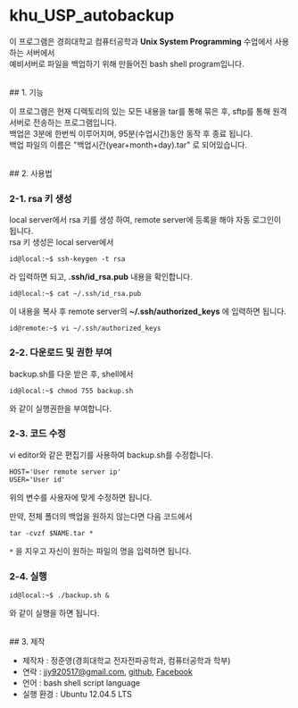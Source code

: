 # khu_USP_autobackup

이 프로그램은 경희대학교 컴퓨터공학과 **Unix System Programming** 수업에서 사용하는 서버에서  
예비서버로 파일을 백업하기 위해 만들어진 bash shell program입니다.  

</br>
## 1. 기능

이 프로그램은 현재 디렉토리의 있는 모든 내용을 tar를 통해 묶은 후, sftp를 통해 원격 서버로 전송하는 프로그램입니다.  
백업은 3분에 한번씩 이루어지며, 95분(수업시간)동안 동작 후 종료 됩니다.  
백업 파일의 이름은 "백업시간(year+month+day).tar" 로 되어있습니다.  

</br>
## 2. 사용법

### 2-1. rsa 키 생성

local server에서 rsa 키를 생성 하여, remote server에 등록을 해야 자동 로그인이 됩니다.  
rsa 키 생성은 local server에서  

```
id@local:~$ ssh-keygen -t rsa  
```

라 입력하면 되고, **.ssh/id_rsa.pub** 내용을 확인합니다.

```
id@local:~$ cat ~/.ssh/id_rsa.pub
```

이 내용을 복사 후 remote server의 **~/.ssh/authorized_keys** 에 입력하면 됩니다.

```
id@remote:~$ vi ~/.ssh/authorized_keys
```

### 2-2. 다운로드 및 권한 부여

backup.sh를 다운 받은 후, shell에서  

```
id@local:~$ chmod 755 backup.sh
```

와 같이 실행권한을 부여합니다.  


### 2-3. 코드 수정

vi editor와 같은 편집기를 사용하여 backup.sh를 수정합니다.  

```
HOST='User remote server ip'   
USER='User id'
```

위의 변수를 사용자에 맞게 수정하면 됩니다.  

만약, 전체 폴더의 백업을 원하지 않는다면 다음 코드에서  

```
tar -cvzf $NAME.tar *
```

`*` 을 지우고 자신이 원하는 파일의 명을 입력하면 됩니다.  


### 2-4. 실행

```
id@local:~$ ./backup.sh &
```

와 같이 실행을 하면 됩니다.  

</br>
## 3. 제작

* 제작자 : 정준영(경희대학교 전자전파공학과, 컴퓨터공학과 학부)    
* 연락 : jjy920517@gmail.com, [github](https://github.com/sauber92), [Facebook](https://www.facebook.com/profile.php?id=100003258917365)  
* 언어 : bash shell script language
* 실행 환경 : Ubuntu 12.04.5 LTS

